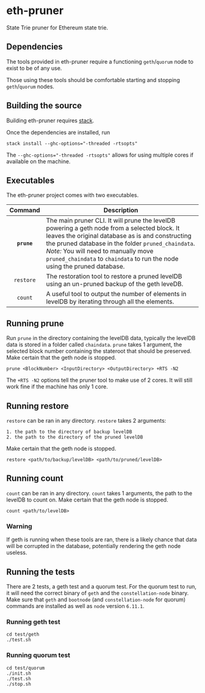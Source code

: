 # eth-pruner
State Trie pruner for Ethereum state trie.

## Dependencies

The tools provided in eth-pruner require a functioning `geth`/`quorum` node to exist to be of any use. 

Those using these tools should be comfortable starting and stopping `geth`/`quorum` nodes.

## Building the source

Building eth-pruner requires [stack](https://docs.haskellstack.org/en/stable/README/).

Once the dependencies are installed, run

    stack install --ghc-options="-threaded -rtsopts"
    
The `--ghc-options="-threaded -rtsopts"` allows for using multiple cores if available on the machine.    

## Executables

The eth-pruner project comes with two executables.

| Command    | Description |
|:----------:|-------------|
| **`prune`** | The main pruner CLI. It will prune the levelDB powering a geth node from a selected block. It leaves the original database as is and constructing the pruned database in the folder `pruned_chaindata`. *Note:* You will need to manually move `pruned_chaindata` to `chaindata` to run the node using the pruned database.|
| `restore` | The restoration tool to restore a pruned levelDB using an un-pruned backup of the geth leveDB.|
| `count` | A useful tool to output the number of elements in levelDB by iterating through all the elements.|

## Running prune

Run `prune` in the directory containing the levelDB data, typically the levelDB data is stored in a folder called `chaindata`. `prune` takes 1 argument, the selected block number containing the stateroot that should be preserved. Make certain that the geth node is stopped. 

```
prune <BlockNumber> <InputDirectory> <OutputDirectory> +RTS -N2
```

The `+RTS -N2` options tell the pruner tool to make use of 2 cores. It will still work fine if the machine has only 1 core.

## Running restore

`restore` can be ran in any directory. `restore` takes 2 arguments: 

    1. the path to the directory of backup levelDB
    2. the path to the directory of the pruned levelDB
 
 Make certain that the geth node is stopped. 

```
restore <path/to/backup/levelDB> <path/to/pruned/levelDB>
```

## Running count

`count` can be ran in any directory. `count` takes 1 arguments, the path to the levelDB to count on. Make certain that the geth node is stopped.

```
count <path/to/levelDB>
```

### Warning

If geth is running when these tools are ran, there is a likely chance that data will be corrupted in the database, potentially rendering the geth node useless.

## Running the tests

There are 2 tests, a geth test and a quorum test. For the quorum test to run, it will need the correct binary of `geth` and the `constellation-node` binary. Make sure that `geth` and `bootnode` (and `constellation-node` for quorum) commands are installed as well as `node` version `6.11.1`. 

### Running geth test

```
cd test/geth
./test.sh
```


### Running quorum test

```
cd test/quorum
./init.sh
./test.sh
./stop.sh
```
